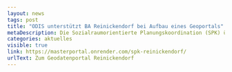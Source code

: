 ```yaml
---
layout: news
tags: post
title: "ODIS unterstützt BA Reinickendorf bei Aufbau eines Geoportals"
metaDescription: Die Sozialraumorientierte Planungskoordination (SPK) übernimmt in den Berliner Bezirken eine wichtige Funktion in der Stadt(teil)planung. Das zuständige Team aus dem Bezirk Reinickendorf hat mit Unterstützung der ODIS eine interaktive Kartenansicht erstellt, die Geodaten insbesondere Standorten sozialer Infrastruktur wie Schulen, Stadtteilzentren, oder Bibliotheken anzeigt. Damit schafft der Bezirk ein niedrigschwelliges Informationsangebot basierend auf offenen Geodaten des Landes Berlins. Perspektivisch wird der Bezirk die Kartenanwendung selbst pflegen und technisch begleiten. 
categories: aktuelles
visible: true
link: https://masterportal.onrender.com/spk-reinickendorf/
urlText: Zum Geodatenportal Reinickendorf
---
```

